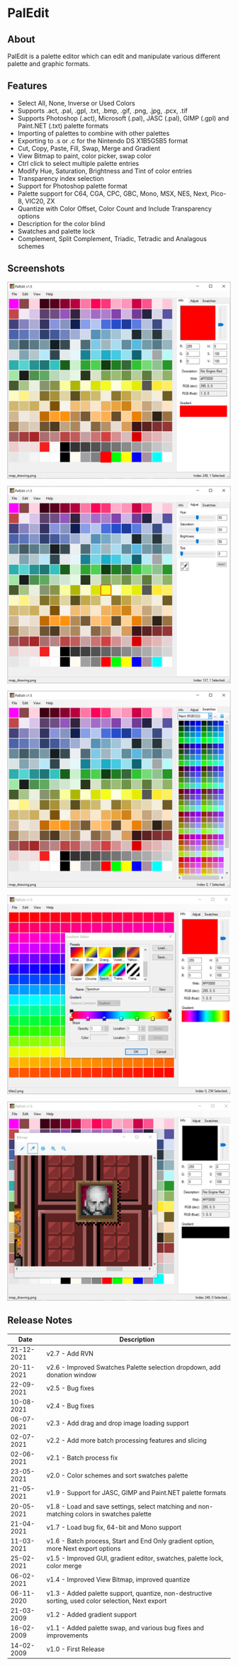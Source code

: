 # PalEdit

## About

PalEdit is a palette editor which can edit and manipulate various different palette and graphic formats.

## Features

- Select All, None, Inverse or Used Colors
- Supports .act, .pal, .gpl, .txt, .bmp, .gif, .png, .jpg, .pcx, .tif
- Supports Photoshop (.act), Microsoft (.pal), JASC (.pal), GIMP (.gpl) and Paint.NET (.txt) palette formats
- Importing of palettes to combine with other palettes
- Exporting to .s or .c for the Nintendo DS X1B5G5B5 format
- Cut, Copy, Paste, Fill, Swap, Merge and Gradient
- View Bitmap to paint, color picker, swap color
- Ctrl click to select multiple palette entries
- Modify Hue, Saturation, Brightness and Tint of color entries
- Transparency index selection
- Support for Photoshop palette format
- Palette support for C64, CGA, CPC, GBC, Mono, MSX, NES, Next, Pico-8, VIC20, ZX
- Quantize with Color Offset, Color Count and Include Transparency options
- Description for the color blind
- Swatches and palette lock
- Complement, Split Complement, Triadic, Tetradic and Analagous schemes

## Screenshots

![](/images/PalEdit1.png)

![](/images/PalEdit2.png)

![](/images/PalEdit3.png)

![](/images/PalEdit4.png)

![](/images/PalEdit5.png)

## Release Notes

| Date | Description |
|---|---|
| 21-12-2021 | v2.7 - Add RVN |
| 20-11-2021 | v2.6 - Improved Swatches Palette selection dropdown, add donation window |
| 22-09-2021 | v2.5 - Bug fixes |
| 10-08-2021 | v2.4 - Bug fixes |
| 06-07-2021 | v2.3 - Add drag and drop image loading support |
| 02-07-2021 | v2.2 - Add more batch processing features and slicing |
| 02-06-2021 | v2.1 - Batch process fix |
| 23-05-2021 | v2.0 - Color schemes and sort swatches palette |
| 21-05-2021 | v1.9 - Support for JASC, GIMP and Paint.NET palette formats |
| 20-05-2021 | v1.8 - Load and save settings, select matching and non-matching colors in swatches palette |
| 21-04-2021 | v1.7 - Load bug fix, 64-bit and Mono support |
| 11-03-2021 | v1.6 - Batch process, Start and End Only gradient option, more Next export options |
| 25-02-2021 | v1.5 - Improved GUI, gradient editor, swatches, palette lock, color merge |
| 06-02-2021 | v1.4 - Improved View Bitmap, improved quantize |
| 06-11-2020 | v1.3 - Added palette support, quantize, non-destructive sorting, used color selection, Next export |
| 21-03-2009 | v1.2 - Added gradient support |
| 16-02-2009 | v1.1 - Added palette swap, and various bug fixes and improvements |
| 14-02-2009 | v1.0 - First Release |
